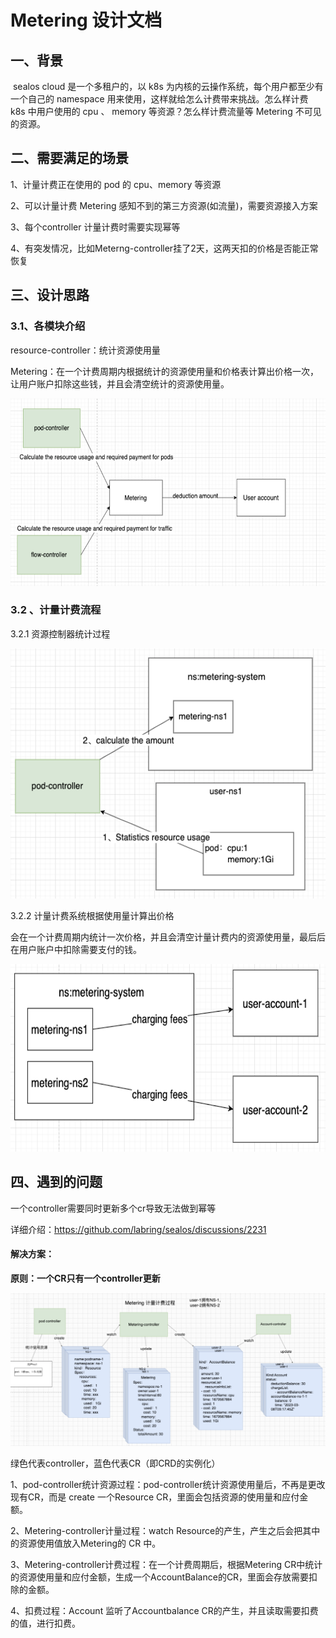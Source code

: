 # Metering 设计文档

## **一、背景**

​    sealos cloud  是一个多租户的，以 k8s 为内核的云操作系统，每个用户都至少有一个自己的 namespace  用来使用，这样就给怎么计费带来挑战。怎么样计费 k8s 中用户使用的 cpu 、 memory 等资源？怎么样计费流量等  Metering 不可见的资源。

## 二、需要满足的场景

1、计量计费正在使用的 pod 的 cpu、memory 等资源

2、可以计量计费 Metering 感知不到的第三方资源(如流量)，需要资源接入方案

3、每个controller 计量计费时需要实现幂等

4、有突发情况，比如Meterng-controller挂了2天，这两天扣的价格是否能正常恢复

## 三、设计思路

### 3.1、各模块介绍

resource-controller：统计资源使用量

Metering：在一个计费周期内根据统计的资源使用量和价格表计算出价格一次，让用户账户扣除这些钱，并且会清空统计的资源使用量。

<img src="/docs/4.0/img/metering/metering-1.png" width="600px" height="300px" />

### 3.2 、计量计费流程

3.2.1 资源控制器统计过程

<img src="/docs/4.0/img/metering/metering-2.png" width="600px" height="400px" />

3.2.2 计量计费系统根据使用量计算出价格

​    会在一个计费周期内统计一次价格，并且会清空计量计费内的资源使用量，最后后在用户账户中扣除需要支付的钱。

<img src="/docs/4.0/img/metering/metering-3.png" width="600px" height="300px" />



## 四、遇到的问题

一个controller需要同时更新多个cr导致无法做到幂等

详细介绍：https://github.com/labring/sealos/discussions/2231

#### 解决方案：

**原则：一个CR只有一个controller更新**

![](/docs/4.0/img/metering/metering-4.png)

绿色代表controller，蓝色代表CR（即CRD的实例化）

1、pod-controller统计资源过程：pod-controller统计资源使用量后，不再是更改现有CR，而是 create 一个Resource CR，里面会包括资源的使用量和应付金额。

2、Metering-controller计量过程：watch Resource的产生，产生之后会把其中的资源使用值放入Metering的 CR 中。

3、Metering-controller计费过程：在一个计费周期后，根据Metering CR中统计的资源使用量和应付金额，生成一个AccountBalance的CR，里面会存放需要扣除的金额。

4、扣费过程：Account 监听了Accountbalance CR的产生，并且读取需要扣费的值，进行扣费。